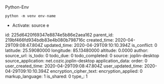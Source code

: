 Python-Env

```python
python -m venv env-name
```

+ Activate:
    source e

id: 225d6420f69347e8874e5b86e2aea162
parent_id: 219bf466fd934bdb83e4b080b798716c
created_time: 2020-04-29T09:08:47.804Z
updated_time: 2020-04-29T09:10:10.394Z
is_conflict: 0
latitude: 25.59080000
longitude: 85.13480000
altitude: 0.0000
author: 
source_url: 
is_todo: 0
todo_due: 0
todo_completed: 0
source: joplin-desktop
source_application: net.cozic.joplin-desktop
application_data: 
order: 0
user_created_time: 2020-04-29T09:08:47.804Z
user_updated_time: 2020-04-29T09:10:10.394Z
encryption_cipher_text: 
encryption_applied: 0
markup_language: 1
is_shared: 0
type_: 1